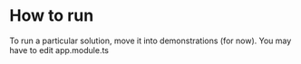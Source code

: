 # How to run

To run a particular solution, move it into demonstrations (for now). You may have to edit app.module.ts